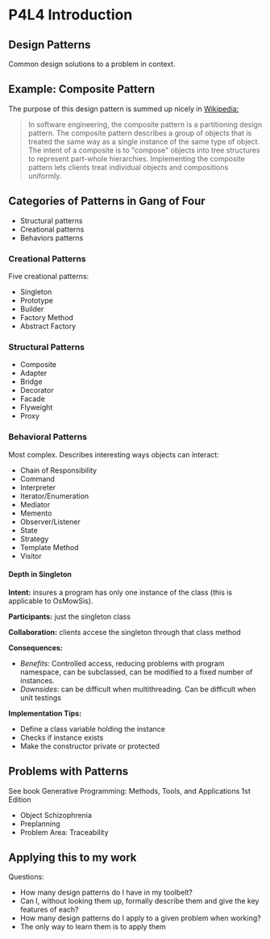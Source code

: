 # P4L4 Introduction

## Design Patterns
Common design solutions to a problem in context. 

## Example: Composite Pattern
The purpose of this design pattern is summed up nicely in [Wikipedia:](https://en.wikipedia.org/wiki/Composite_pattern) 

> In software engineering, the composite pattern is a partitioning design pattern. The composite pattern describes a group of objects that is treated the same way as a single instance of the same type of object. The intent of a composite is to "compose" objects into tree structures to represent part-whole hierarchies. Implementing the composite pattern lets clients treat individual objects and compositions uniformly.

## Categories of Patterns in Gang of Four
* Structural patterns
* Creational patterns
* Behaviors patterns

### Creational Patterns
Five creational patterns: 
- Singleton
- Prototype
- Builder
- Factory Method
- Abstract Factory

### Structural Patterns
- Composite
- Adapter
- Bridge
- Decorator
- Facade
- Flyweight
- Proxy

### Behavioral Patterns
Most complex. Describes interesting ways objects can interact:
- Chain of Responsibility
- Command
- Interpreter
- Iterator/Enumeration
- Mediator
- Memento
- Observer/Listener
- State
- Strategy
- Template Method
- Visitor

#### Depth in Singleton
**Intent:** insures a program has only one instance of the class (this is applicable to OsMowSis).

**Participants:** just the singleton class

**Collaboration:** clients accese the singleton through that class method

**Consequences:**
* _Benefits_: Controlled access, reducing problems with program namespace, can be subclassed, can be modified to a fixed number of instances. 
* _Downsides_: can be difficult when multithreading. Can be difficult when unit testings

**Implementation Tips:** 
- Define a class variable holding the instance
- Checks if instance exists
- Make the constructor private or protected

## Problems with Patterns
See book Generative Programming: Methods, Tools, and Applications 1st Edition
- Object Schizophrenia
- Preplanning
- Problem Area: Traceability 

## Applying this to my work
Questions: 
- How many design patterns do I have in my toolbelt? 
- Can I, without looking them up, formally describe them and give the key features of each? 
- How many design patterns do I apply to a given problem when working? 
- The only way to learn them is to apply them